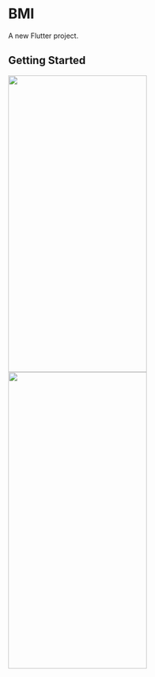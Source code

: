 # BMI

A new Flutter project.

## Getting Started
<img src="https://user-images.githubusercontent.com/101335124/161463120-537a1b55-5de4-4ae7-9c28-0ce054ae32eb.png" width=280px% height=600px%>
<img src="https://user-images.githubusercontent.com/101335124/161463307-27ed1b6a-bcc0-4e6b-b096-522a0159c96c.png" width=280px% height=600px%>



